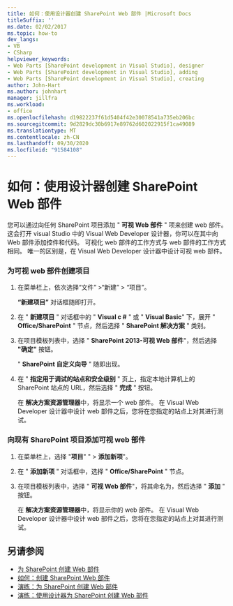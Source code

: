 ```yaml
---
title: 如何：使用设计器创建 SharePoint Web 部件 |Microsoft Docs
titleSuffix: ''
ms.date: 02/02/2017
ms.topic: how-to
dev_langs:
- VB
- CSharp
helpviewer_keywords:
- Web Parts [SharePoint development in Visual Studio], designer
- Web Parts [SharePoint development in Visual Studio], adding
- Web Parts [SharePoint development in Visual Studio], creating
author: John-Hart
ms.author: johnhart
manager: jillfra
ms.workload:
- office
ms.openlocfilehash: d19822237f61d5404f42e30078541a735eb206bc
ms.sourcegitcommit: 9d2829dc30b6917e89762d602022915f1ca49089
ms.translationtype: MT
ms.contentlocale: zh-CN
ms.lasthandoff: 09/30/2020
ms.locfileid: "91584108"
---
```

# <a name="how-to-create-a-sharepoint-web-part-by-using-a-designer"></a>如何：使用设计器创建 SharePoint Web 部件
  您可以通过向任何 SharePoint 项目添加 " **可视 Web 部件** " 项来创建 web 部件。 这会打开 visual Studio 中的 Visual Web Developer 设计器，你可以在其中向 Web 部件添加控件和代码。 可视化 web 部件的工作方式与 web 部件的工作方式相同。 唯一的区别是，在 Visual Web Developer 设计器中设计可视 web 部件。

### <a name="to-create-a-project-for-visual-web-parts"></a>为可视 web 部件创建项目

1. 在菜单栏上，依次选择“文件” >“新建” > “项目”。

     **“新建项目”** 对话框随即打开。

2. 在 " **新建项目** " 对话框中的 " **Visual c #** " 或 " **Visual Basic**" 下，展开 " **Office/SharePoint** " 节点，然后选择 " **SharePoint 解决方案** " 类别。

3. 在项目模板列表中，选择 " **SharePoint 2013-可视 Web 部件**"，然后选择 **"确定"** 按钮。

     " **SharePoint 自定义向导** " 随即出现。

4. 在 " **指定用于调试的站点和安全级别** " 页上，指定本地计算机上的 SharePoint 站点的 URL，然后选择 " **完成** " 按钮。

     在 **解决方案资源管理器**中，将显示一个 web 部件。 在 Visual Web Developer 设计器中设计 web 部件之后，您将在您指定的站点上对其进行测试。

### <a name="to-add-a-visual-web-part-to-an-existing-sharepoint-project"></a>向现有 SharePoint 项目添加可视 web 部件

1. 在菜单栏上，选择 "**项目**" "  >  **添加新项**"。

2. 在 " **添加新项** " 对话框中，选择 " **Office/SharePoint** " 节点。

3. 在项目模板列表中，选择 " **可视 Web 部件**"，将其命名为，然后选择 " **添加** " 按钮。

     在 **解决方案资源管理器**中，将显示你的 web 部件。 在 Visual Web Developer 设计器中设计 web 部件之后，您将在您指定的站点上对其进行测试。

## <a name="see-also"></a>另请参阅
- [为 SharePoint 创建 Web 部件](../sharepoint/creating-web-parts-for-sharepoint.md)
- [如何：创建 SharePoint Web 部件](../sharepoint/how-to-create-a-sharepoint-web-part.md)
- [演练：为 SharePoint 创建 Web 部件](../sharepoint/walkthrough-creating-a-web-part-for-sharepoint.md)
- [演练：使用设计器为 SharePoint 创建 Web 部件](../sharepoint/walkthrough-creating-a-web-part-for-sharepoint-by-using-a-designer.md)
